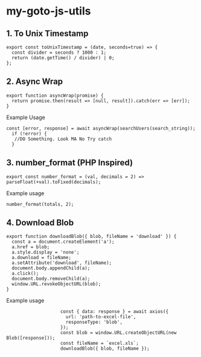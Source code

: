 # my-goto-js-utils

## 1. To Unix Timestamp
```
export const toUnixTimestamp = (date, seconds=true) => {
  const divider = seconds ? 1000 : 1;
  return (date.getTime() / divider) | 0;
};

```
## 2. Async Wrap
```
export function asyncWrap(promise) {
  return promise.then(result => [null, result]).catch(err => [err]);
}
```
Example Usage
```
const [error, response] = await asyncWrap(searchUsers(search_string));
  if (!error) {
   //DO Something. Look MA No Try catch
  } 
```

## 3.  number_format (PHP Inspired)
```
export const number_format = (val, decimals = 2) => parseFloat(+val).toFixed(decimals);
```
Example usage
```
number_format(totals, 2);
```

## 4. Download Blob
```
export function downloadBlob({ blob, fileName = 'download' }) {
  const a = document.createElement('a');
  a.href = blob;
  a.style.display = 'none';
  a.download = fileName;
  a.setAttribute('download', fileName);
  document.body.appendChild(a);
  a.click();
  document.body.removeChild(a);
  window.URL.revokeObjectURL(blob);
}
```
Example usage
```
                    const { data: response } = await axios({
                      url: 'path-to-excel-file',
                      responseType: 'blob',
                    });
                    const blob = window.URL.createObjectURL(new Blob([response]));
                    const fileName = `excel.xls`;
                    downloadBlob({ blob, fileName });
```
